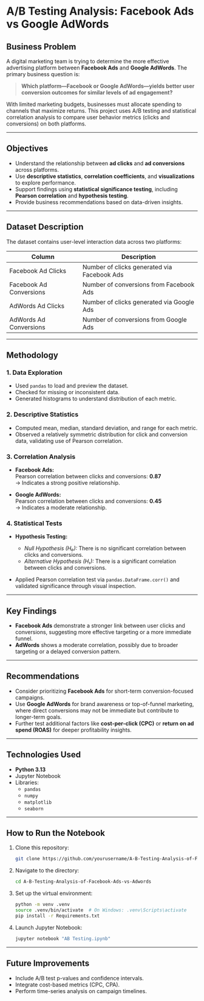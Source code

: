 # A/B Testing Analysis: Facebook Ads vs Google AdWords

## Business Problem

A digital marketing team is trying to determine the more effective advertising platform between **Facebook Ads** and **Google AdWords**. The primary business question is:

> **Which platform—Facebook or Google AdWords—yields better user conversion outcomes for similar levels of ad engagement?**

With limited marketing budgets, businesses must allocate spending to channels that maximize returns. This project uses A/B testing and statistical correlation analysis to compare user behavior metrics (clicks and conversions) on both platforms.

---

## Objectives

- Understand the relationship between **ad clicks** and **ad conversions** across platforms.
- Use **descriptive statistics**, **correlation coefficients**, and **visualizations** to explore performance.
- Support findings using **statistical significance testing**, including **Pearson correlation** and **hypothesis testing**.
- Provide business recommendations based on data-driven insights.

---

## Dataset Description

The dataset contains user-level interaction data across two platforms:

| Column                     | Description                                  |
|---------------------------|----------------------------------------------|
| Facebook Ad Clicks        | Number of clicks generated via Facebook Ads  |
| Facebook Ad Conversions   | Number of conversions from Facebook Ads      |
| AdWords Ad Clicks         | Number of clicks generated via Google Ads    |
| AdWords Ad Conversions    | Number of conversions from Google Ads        |

---

## Methodology

### 1. **Data Exploration**

- Used `pandas` to load and preview the dataset.
- Checked for missing or inconsistent data.
- Generated histograms to understand distribution of each metric.

### 2. **Descriptive Statistics**

- Computed mean, median, standard deviation, and range for each metric.
- Observed a relatively symmetric distribution for click and conversion data, validating use of Pearson correlation.

### 3. **Correlation Analysis**

- **Facebook Ads:**  
  Pearson correlation between clicks and conversions: **0.87**  
  → Indicates a strong positive relationship.

- **Google AdWords:**  
  Pearson correlation between clicks and conversions: **0.45**  
  → Indicates a moderate relationship.

### 4. **Statistical Tests**

- **Hypothesis Testing:**  
  - *Null Hypothesis (H₀):* There is no significant correlation between clicks and conversions.  
  - *Alternative Hypothesis (H₁):* There is a significant correlation between clicks and conversions.

- Applied Pearson correlation test via `pandas.DataFrame.corr()` and validated significance through visual inspection.

---

## Key Findings

- **Facebook Ads** demonstrate a stronger link between user clicks and conversions, suggesting more effective targeting or a more immediate funnel.
- **AdWords** shows a moderate correlation, possibly due to broader targeting or a delayed conversion pattern.

---

## Recommendations

- Consider prioritizing **Facebook Ads** for short-term conversion-focused campaigns.
- Use **Google AdWords** for brand awareness or top-of-funnel marketing, where direct conversions may not be immediate but contribute to longer-term goals.
- Further test additional factors like **cost-per-click (CPC)** or **return on ad spend (ROAS)** for deeper profitability insights.

---

## Technologies Used

- **Python 3.13**
- Jupyter Notebook
- Libraries:
  - `pandas`
  - `numpy`
  - `matplotlib`
  - `seaborn`

---

## How to Run the Notebook

1. Clone this repository:
   ```bash
   git clone https://github.com/yourusername/A-B-Testing-Analysis-of-Facebook-Ads-vs-Adwords.git
   ```

2. Navigate to the directory:
   ```bash
   cd A-B-Testing-Analysis-of-Facebook-Ads-vs-Adwords
   ```

3. Set up the virtual environment:
   ```bash
   python -m venv .venv
   source .venv/bin/activate  # On Windows: .venv\Scripts\activate
   pip install -r Requirements.txt
   ```

4. Launch Jupyter Notebook:
   ```bash
   jupyter notebook "AB Testing.ipynb"
   ```

---


## Future Improvements

- Include A/B test p-values and confidence intervals.
- Integrate cost-based metrics (CPC, CPA).
- Perform time-series analysis on campaign timelines.
